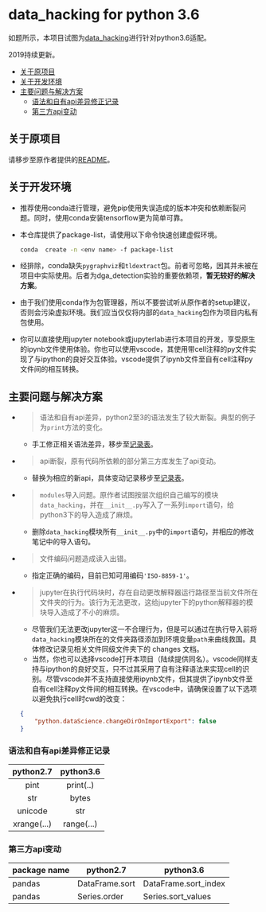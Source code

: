 # data_hacking for python 3.6

如题所示，本项目试图为[data_hacking](https://github.com/SuperCowPowers/data_hacking)进行针对python3.6适配。

2019持续更新。

- [关于原项目](#关于原项目)
- [关于开发环境](#关于开发环境)
- [主要问题与解决方案](#主要问题与解决方案)
  - [语法和自有api差异修正记录](#语法和自有api差异修正记录)
  - [第三方api变动](#第三方api变动)

## 关于原项目

请移步至原作者提供的[README](./ORIGIN_README.md)。

## 关于开发环境

- 推荐使用conda进行管理，避免pip使用失误造成的版本冲突和依赖断裂问题。同时，使用conda安装tensorflow更为简单可靠。
- 本仓库提供了package-list，请使用以下命令快速创建虚假环境。

  ```bash
  conda  create -n <env name> -f package-list
  ```

- 经排除，conda缺失`pygraphviz`和`tldextract`包。前者可忽略，因其并未被在项目中实际使用。后者为dga_detection实验的重要依赖项，**暂无较好的解决方案**。
- 由于我们使用conda作为包管理器，所以不要尝试听从原作者的setup建议，否则会污染虚拟环境。我们应当仅仅将内部的`data_hacking`包作为项目内私有包使用。
- 你可以直接使用jupyter notebook或jupyterlab进行本项目的开发，享受原生的ipynb文件使用体验。你也可以使用vscode，其使用带cell注释的py文件实现了与ipython的良好交互体验。vscode提供了ipynb文件至自有cell注释py文件间的相互转换。

## 主要问题与解决方案

- >语法和自有api差异，python2至3的语法发生了较大断裂。典型的例子为`print`方法的变化。
  - 手工修正相关语法差异，移步至[记录表](#语法和自有api差异修正记录)。
- >api断裂，原有代码所依赖的部分第三方库发生了api变动。
  - 替换为相应的新api，具体变动记录移步至[记录表](#第三方api变动)。
- >`modules`导入问题。原作者试图按层次组织自己编写的模块`data_hacking`，并在`__init__.py`写入了一系列`import`语句，给python3下的导入造成了麻烦。
  - 删除`data_hacking`模块所有`__init__.py`中的`import`语句，并相应的修改笔记中的导入语句。
- > 文件编码问题造成读入出错。
  - 指定正确的编码，目前已知可用编码`'ISO-8859-1'`。
- >jupyter在执行代码块时，存在自动更改解释器运行路径至当前文件所在文件夹的行为。该行为无法更改，这给jupyter下的python解释器的模块导入造成了不小的麻烦。
  - 尽管我们无法更改jupyter这一不合理行为，但是可以通过在执行导入前将`data_hacking`模块所在的文件夹路径添加到环境变量`path`来曲线救国。具体修改记录见相关文件同级文件夹下的 changes 文档。
  - 当然，你也可以选择vscode打开本项目（陆续提供同名）。vscode同样支持与ipython的良好交互，只不过其采用了自有注释语法来实现cell的识别。尽管vscode并不支持直接使用ipynb文件，但其提供了ipynb文件至自有cell注释py文件间的相互转换。在vscode中，请确保设置了以下选项以避免执行cell时cwd的改变：

  ```json
  {
      "python.dataScience.changeDirOnImportExport": false
  }
  ```

### 语法和自有api差异修正记录

|  python2.7  | python3.6  |
| :---------: | :--------: |
|    pint     | print(..)  |
|     str     |   bytes    |
|   unicode   |    str     |
| xrange(...) | range(...) |

### 第三方api变动

| package name | python2.7      | python3.6            |
| ------------ | -------------- | -------------------- |
| pandas       | DataFrame.sort | DataFrame.sort_index |
| pandas       | Series.order   | Series.sort_values   |
